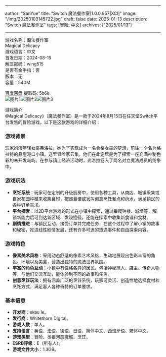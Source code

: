 
---
author: "SanYue"
title: "Switch 魔法餐作室[1.0.0.957|XCI]"
image: "/img/20250103145722.jpg"
draft: false
date: 2025-01-13
description: "Switch 魔法餐作室"
tags: [冒险, 中文]
archives: ["2025/01/13"]

---

游戏名称：魔法餐作室   
Magical Delicacy    
游戏语言：中文  
首发日期：2024-08-15  
解压密码：wing515  
是否有金手指：否  
版本：无   
容量：540M

[百度网盘](https://pan.baidu.com/s/1NIAbKWqePbYuJAj-Qo-qjg) 提取码: 5b6k  
![图片1](/img/e9a41c.jpg)![图片2](/img/20ebcd.jpg)![图片3](/img/add41f.jpg)  

游戏简介  
《Magical Delicacy》（魔法餐作室）是一款于2024年8月15日在任天堂Switch平台发售的冒险游戏。以下是这款游戏的详细介绍：

### 游戏背景
玩家扮演年轻女巫弗洛拉，她为了实现成为一名合格女巫的梦想，前往一个名为格拉特的悬崖港口小镇。这里冒险家云集，他们在此定居是为了探索一座充满神秘色彩的未开发岛屿。在参与镇上经济活动时，弗洛拉卷入了两名对立魔法成员的纷争中。

### 游戏玩法
- **烹饪系统**：玩家可在定制的升级厨房中，使用各种工具，从商店、城镇采集或自家花园种植来收集食材，按照食谱或发挥创意烹饪餐点和药水，满足镇民的各种订单需求。
- **平台探索**：以2D平台游戏的形式在小镇中探索，通过攀爬钟楼、城墙等，解锁新能力后可到达新区域、发现捷径，还能在探索中收集新食谱和食材。
- **剧情推进**：与镇民互动，接受订单并完成任务，在这个过程中了解小镇的故事和秘密，推进线性剧情发展，还有许多可选的遭遇事件和自由探索内容。

### 游戏特色
- **像素美术风格**：采用动态舒适的像素艺术风格，生动地展现出色彩丰富的角色、环境以及美食，营造出独特的魔法世界氛围。
- **丰富的角色互动**：小镇中有性格各异的居民，包括神秘旅人、店主、传奇人物等，与他们交流互动，能体验到不同的故事和任务。
- **创意烹饪玩法**：拥有涵盖广泛的烹饪系统，玩家可灵活、创造性地选择食材和烹饪方式，满足客人各种奇特的订单要求。

### 基本信息
- **开发商**：skau le。
- **发行商**：Whitethorn Digital。
- **游戏人数**：单人。
- **支持语言**：英语、法语、德语、日语、简体中文、西班牙语、繁体中文。
- **游戏类型**：冒险、类银河恶魔城、烹饪。
- **ESRB评级**：E（所有人）。
- **游戏文件大小**：1.3GB。

